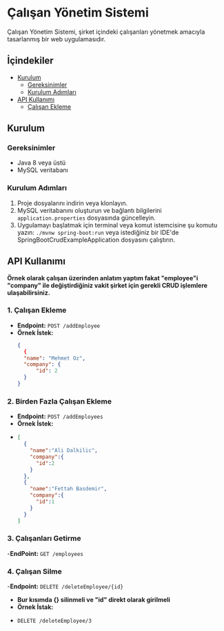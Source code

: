 # Çalışan Yönetim Sistemi

Çalışan Yönetim Sistemi, şirket içindeki çalışanları yönetmek amacıyla tasarlanmış bir web uygulamasıdır.

## İçindekiler

- [Kurulum](#kurulum)
  - [Gereksinimler](#gereksinimler)
  - [Kurulum Adımları](#kurulum-adımları)
- [API Kullanımı](#api-kullanımı)
  - [Çalışan Ekleme](#1-çalışan-ekleme)

## Kurulum

### Gereksinimler

- Java 8 veya üstü
- MySQL veritabanı

### Kurulum Adımları

1. Proje dosyalarını indirin veya klonlayın.
2. MySQL veritabanını oluşturun ve bağlantı bilgilerini `application.properties` dosyasında güncelleyin.
3. Uygulamayı başlatmak için terminal veya komut istemcisine şu komutu yazın: `./mvnw spring-boot:run` veya istediğiniz bir IDE'de SpringBootCrudExampleApplication dosyasını çalıştırın.

## API Kullanımı

**Örnek olarak çalışan üzerinden anlatım yaptım fakat "employee"i "company" ile değiştirdiğiniz vakit şirket için gerekli CRUD işlemlere ulaşabilirsiniz.**


### 1. Çalışan Ekleme

- **Endpoint:** `POST /addEmployee`
- **Örnek İstek:**
  ```json
  {
    {
    "name": "Mehmet Oz",
    "company": {
        "id": 2
    }
  }
  
  ```
  
### 2. Birden Fazla Çalışan Ekleme
- **Endpoint:** `POST /addEmployees`
- **Örnek İstek:**
- ```json
  [
    {
      "name":"Ali Dalkilic",
      "company":{
        "id":2
      }
    },
    {
      "name":"Fettah Basdemir",
      "company":{
        "id":1
      }
    }
  ]
  ```
### 3. Çalışanları Getirme
-**EndPoint:** `GET /employees`

### 4. Çalışan Silme
-**Endpoint:** `DELETE /deleteEmployee/{id}`
- **Bur kısımda {} silinmeli ve "id" direkt olarak girilmeli**
- **Örnek İstak:**
- ```
  DELETE /deleteEmployee/3
  ```
